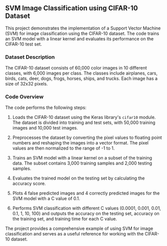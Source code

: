 ## SVM Image Classification using CIFAR-10 Dataset

This project demonstrates the implementation of a Support Vector Machine (SVM) for image classification using the CIFAR-10 dataset. The code trains an SVM model with a linear kernel and evaluates its performance on the CIFAR-10 test set.

### Dataset Description

The CIFAR-10 dataset consists of 60,000 color images in 10 different classes, with 6,000 images per class. The classes include airplanes, cars, birds, cats, deer, dogs, frogs, horses, ships, and trucks. Each image has a size of 32x32 pixels.

### Code Overview

The code performs the following steps:

1. Loads the CIFAR-10 dataset using the Keras library's `cifar10` module. The dataset is divided into training and test sets, with 50,000 training images and 10,000 test images.

2. Preprocesses the dataset by converting the pixel values to floating point numbers and reshaping the images into a vector format. The pixel values are then normalized to the range of -1 to 1.

3. Trains an SVM model with a linear kernel on a subset of the training data. The subset contains 3,000 training samples and 2,000 testing samples.

4. Evaluates the trained model on the testing set by calculating the accuracy score.

5. Plots 4 false predicted images and 4 correctly predicted images for the SVM model with a C value of 0.1.

6. Performs SVM classification with different C values (0.0001, 0.001, 0.01, 0.1, 1, 10, 100) and outputs the accuracy on the testing set, accuracy on the training set, and training time for each C value.

The project provides a comprehensive example of using SVM for image classification and serves as a useful reference for working with the CIFAR-10 dataset.

